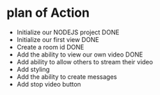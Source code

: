 # plan of Action

- Initialize our NODEJS project DONE
- Initialize our first view DONE
- Create a room id DONE
- Add the ability to view our own video DONE
- Add ability to allow others to stream their video
- Add styling 
- Add the ability to create messages
- Add stop video button